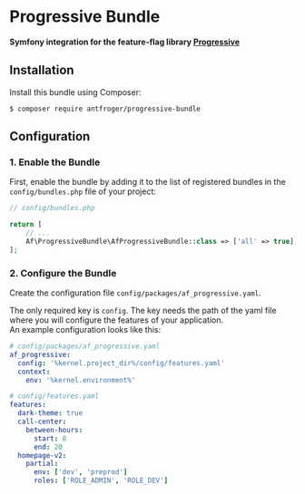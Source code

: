 # Progressive Bundle

**Symfony integration for the feature-flag library [Progressive](https://github.com/antfroger/progressive)**

## Installation

Install this bundle using Composer:

```console
$ composer require antfroger/progressive-bundle
```

## Configuration

### 1. Enable the Bundle

First, enable the bundle by adding it to the list of registered bundles
in the `config/bundles.php` file of your project:

```php
// config/bundles.php

return [
    // ...
    Af\ProgressiveBundle\AfProgressiveBundle::class => ['all' => true],
];
```

### 2. Configure the Bundle

Create the configuration file `config/packages/af_progressive.yaml`.

The only required key is `config`.
The key needs the path of the yaml file where you will configure the features of your application.  
An example configuration looks like this:

```yaml
# config/packages/af_progressive.yaml
af_progressive:
  config: '%kernel.project_dir%/config/features.yaml'
  context:
    env: '%kernel.environment%'
```

```yaml
# config/features.yaml
features:
  dark-theme: true
  call-center:
    between-hours:
      start: 8
      end: 20
  homepage-v2:
    partial:
      env: ['dev', 'preprod']
      roles: ['ROLE_ADMIN', 'ROLE_DEV']
```
